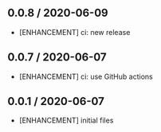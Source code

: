## 0.0.8 / 2020-06-09

* [ENHANCEMENT] ci: new release

## 0.0.7 / 2020-06-07

* [ENHANCEMENT] ci: use GitHub actions

## 0.0.1 / 2020-06-07

* [ENHANCEMENT] initial files
